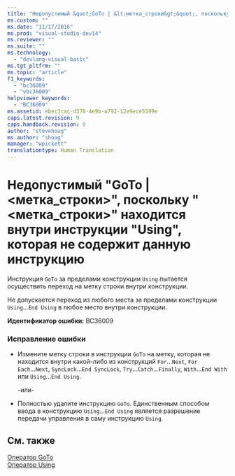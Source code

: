 ```yaml
---
title: "Недопустимый &quot;GoTo | &lt;метка_строки&gt;&quot;, поскольку &quot;&lt;метка_строки&gt;&quot; находится внутри инструкции &quot;Using&quot;, которая не содержит данную инструкцию | Microsoft Docs"
ms.custom: ""
ms.date: "11/17/2016"
ms.prod: "visual-studio-dev14"
ms.reviewer: ""
ms.suite: ""
ms.technology: 
  - "devlang-visual-basic"
ms.tgt_pltfrm: ""
ms.topic: "article"
f1_keywords: 
  - "bc36009"
  - "vbc36009"
helpviewer_keywords: 
  - "BC36009"
ms.assetid: ebec3cac-d378-4e9b-a792-12e9ece5599e
caps.latest.revision: 9
caps.handback.revision: 9
author: "stevehoag"
ms.author: "shoag"
manager: "wpickett"
translationtype: Human Translation
---
```

# Недопустимый &quot;GoTo | &lt;метка_строки&gt;&quot;, поскольку &quot;&lt;метка_строки&gt;&quot; находится внутри инструкции &quot;Using&quot;, которая не содержит данную инструкцию
Инструкция `GoTo` за пределами конструкции `Using` пытается осуществить переход на метку строки внутри конструкции.  
  
 Не допускается переход из любого места за пределами конструкции `Using`...`End Using` в любое место внутри конструкции.  
  
 **Идентификатор ошибки:** BC36009  
  
### Исправление ошибки  
  
-   Измените метку строки в инструкции `GoTo` на метку, которая не находится внутри какой\-либо из конструкций `For`...`Next`, `For Each`...`Next`, `SyncLock`...`End SyncLock`, `Try`...`Catch`...`Finally`, `With`...`End With` или `Using`...`End Using`.  
  
     \-или\-  
  
-   Полностью удалите инструкцию `GoTo`. Единственным способом ввода в конструкцию `Using`...`End Using` является разрешение передачи управления в саму инструкцию `Using`.  
  
## См. также  
 [Оператор GoTo](../../visual-basic/language-reference/statements/goto-statement.md)   
 [Оператор Using](../../visual-basic/language-reference/statements/using-statement.md)